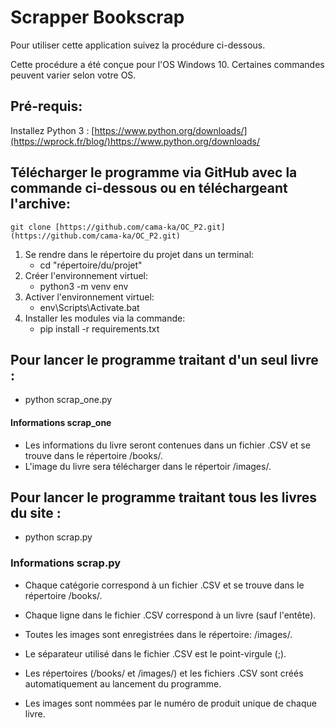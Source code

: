 # Scrapper Bookscrap

Pour utiliser cette application suivez la procédure ci-dessous.

Cette procédure a été conçue pour l'OS Windows 10. Certaines commandes peuvent varier selon votre OS.

## Pré-requis:
Installez Python 3 : [https://www.python.org/downloads/](https://wprock.fr/blog/)https://www.python.org/downloads/

## Télécharger le programme via GitHub avec la commande ci-dessous ou en téléchargeant l'archive: 

	git clone [https://github.com/cama-ka/OC_P2.git](https://github.com/cama-ka/OC_P2.git)

1. Se rendre dans le répertoire du projet dans un terminal:
	- cd "répertoire/du/projet"
2. Créer l'environnement virtuel:
	- python3 -m venv env
3. Activer l'environnement virtuel:
	- env\Scripts\Activate.bat
4. Installer les modules via la commande:
	- pip install -r requirements.txt


## Pour lancer le programme traitant d'un seul livre :
* python scrap_one.py

#### Informations scrap_one
- Les informations du livre seront contenues dans un fichier .CSV et se trouve dans le répertoire /books/.
- L'image du livre sera télécharger dans le répertoir /images/.

## Pour lancer le programme traitant tous les livres du site :
* python scrap.py

### Informations scrap.py

- Chaque catégorie correspond à un fichier .CSV et se trouve dans le répertoire /books/.

- Chaque ligne dans le fichier .CSV correspond à un livre (sauf l'entête).

- Toutes les images sont enregistrées dans le répertoire: /images/.

- Le séparateur utilisé dans le fichier .CSV est le point-virgule (;).

- Les répertoires (/books/ et /images/) et les fichiers .CSV sont créés automatiquement au lancement du programme.

- Les images sont nommées par le numéro de produit unique de chaque livre.